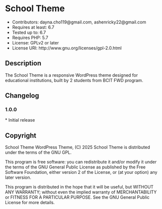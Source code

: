 <h1>School Theme</h1>
<ul>
<li>Contributors: dayna.cho119@gmail.com, ashenricky22@gmail.com</li>
<li>Requires at least: 6.7</li>
<li>Tested up to: 6.7</li>
<li>Requires PHP: 5.7</li>
<li>License: GPLv2 or later</li>
<li>License URI: http://www.gnu.org/licenses/gpl-2.0.html</li>
</ul>


<h2>Description</h2>
The School Theme is a responsive WordPress theme designed for educational institutions, built by 2 students from BCIT FWD program.

<h2>Changelog</h2>
<h3>1.0.0</h3>
* Initial release


<h2>Copyright</h2>
School Theme WordPress Theme, (C) 2025 
School Theme is distributed under the terms of the GNU GPL.

This program is free software: you can redistribute it and/or modify
it under the terms of the GNU General Public License as published by
the Free Software Foundation, either version 2 of the License, or
(at your option) any later version.

This program is distributed in the hope that it will be useful,
but WITHOUT ANY WARRANTY; without even the implied warranty of
MERCHANTABILITY or FITNESS FOR A PARTICULAR PURPOSE. See the
GNU General Public License for more details.

